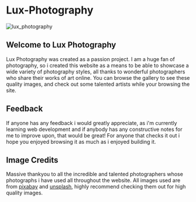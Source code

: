 # Lux-Photography

![lux_photography](https://github.com/user-attachments/assets/530a7396-cd45-4b95-801e-71b3f05b08da)

## Welcome to Lux Photography

Lux Photography was created as a passion project. I am a huge fan of photography, so i created this website as a means to be able to showcase a wide variety of photography styles, all thanks to wonderful photographers who share their works of art online. You can browse the gallery to see these quality images, and check out some talented artists while your browsing the site.

## Feedback 

If anyone has any feedback i would greatly appreciate, as i'm currently learning web development and if anybody has any constructive notes for me to improve upon, that would be great! For anyone that checks it out i hope you enjoyed browsing it as much as i enjoyed building it.

## Image Credits 

Massive thankyou to all the incredible and talented photographers whose photographs i have used all throughout the website. All images used are from [pixabay](https://pixabay.com) and [unsplash](https://unsplash.com), highly recommend checking them out for high quality images.

